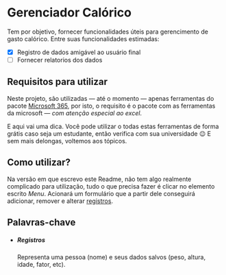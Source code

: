 # Gerenciador Calórico

Tem por objetivo, fornecer funcionalidades úteis para gerencimento de gasto calórico. Entre suas funcionalidades estimadas:

- [x] Registro de dados amigável ao usuário final
- [ ] Fornecer relatorios dos dados

## Requisitos para utilizar

Neste projeto, são utilizadas — até o momento — apenas ferramentas do pacote [Microsoft 365](https://www.microsoft.com/pt-br/microsoft-365/microsoft-365-for-existing-subscribers), por isto, o requisito é o pacote com as ferramentas da microsoft — _com atenção especial ao excel_.

E aqui vai uma dica. Você pode utilizar o todas estas ferramentas de forma grátis caso seja um estudante, então verifica com sua universidade :wink:
E sem mais delongas, voltemos aos tópicos.

## Como utilizar?

Na versão em que escrevo este Readme, não tem algo realmente complicado para utilização, tudo o que precisa fazer é clicar no elemento escrito *Menu*. Acionará um formulário que a partir dele conseguirá adicionar, remover e alterar [registros](#palavras-chave).

## Palavras-chave

- ##### Registros
    
    Representa uma pessoa (nome) e seus dados salvos (peso, altura, idade, fator, etc).